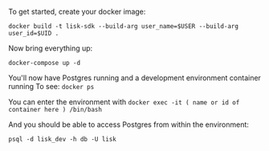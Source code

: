 To get started, create your docker image:
```
docker build -t lisk-sdk --build-arg user_name=$USER --build-arg user_id=$UID .
```

Now bring everything up:
```
docker-compose up -d
```

You'll now have Postgres running and a development environment container running
To see: `docker ps`

You can enter the environment with `docker exec -it ( name or id of container here ) /bin/bash`

And you should be able to access Postgres from within the environment:
```
psql -d lisk_dev -h db -U lisk
```
